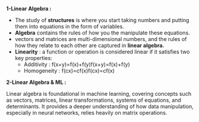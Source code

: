 
**1-Linear Algebra :**

- The study of **structures** is where you start taking numbers and putting them into equations in the form of variables.
- **Algebra** contains the rules of how you the manipulate these equations.
-  vectors and matrices  are multi-dimensional numbers, and the rules of how they relate to each other are captured in **linear algebra.**
- **Linearity** : a function or operation is considered linear if it satisfies two key properties:
    - Additivity : f(x+y)=f(x)+f(y)f(x+y)=f(x)+f(y)
    - Homogeneity : f(cx)=cf(x)f(cx)=cf(x)


**2-Linear Algebra & ML :** 

Linear algebra is foundational in machine learning, covering concepts such as vectors, matrices, linear transformations, systems of equations, and determinants. It provides a deeper understanding of how data manipulation, especially in neural networks, relies heavily on matrix operations.
